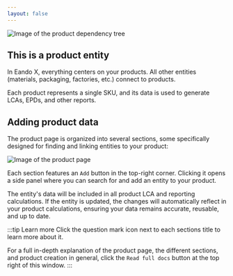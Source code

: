 ```yaml
---
layout: false
---
```


<script setup>
import { useData } from 'vitepress'
import MinidocStyles from '../MinidocStyles.vue'
const { site, frontmatter } = useData()
document.body.classList.add('vp-doc')
</script>

<MinidocStyles />

![Image of the product dependency tree](/images/placeholder.png)

## This is a product entity

In Eando X, everything centers on your products. All other entities (materials, packaging, factories, etc.) connect to products.

Each product represents a single SKU, and its data is used to generate LCAs, EPDs, and other reports.

## Adding product data

The product page is organized into several sections, some specifically designed for finding and linking entities to your product:

![Image of the product page](/images/minidocs/products/sections.jpg)

Each section features an `Add` button in the top-right corner. Clicking it opens a side panel where you can search for and add an entity to your product.

The entity's data will be included in all product LCA and reporting calculations. If the entity is updated, the changes will automatically reflect in your product calculations, ensuring your data remains accurate, reusable, and up to date.

:::tip Learn more
Click the question mark icon next to each sections title to learn more about it.

For a full in-depth explanation of the product page, the different sections, and product creation in general,  click the `Read full docs` button at the top right of this window.
:::







